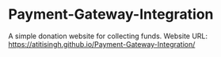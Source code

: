 # Payment-Gateway-Integration
A simple donation website for collecting funds.
Website URL: https://atitisingh.github.io/Payment-Gateway-Integration/
